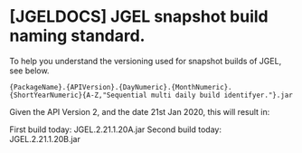 # [JGELDOCS] JGEL snapshot build naming standard.

To help you understand the versioning used for snapshot builds of JGEL, see below.

```
{PackageName}.{APIVersion}.{DayNumeric}.{MonthNumeric}.{ShortYearNumeric}{A-Z,"Sequential multi daily build identifyer."}.jar
```

Given the API Version 2, and the date 21st Jan 2020, this will result in:

First build today: JGEL.2.21.1.20A.jar
Second build today: JGEL.2.21.1.20B.jar
